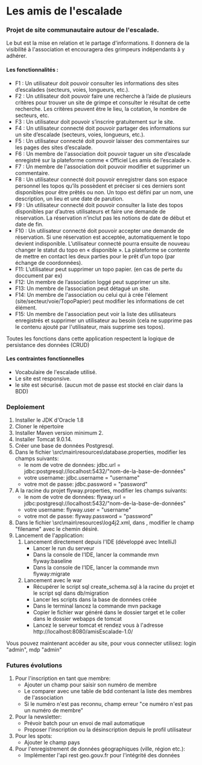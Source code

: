 # Les amis de l'escalade
### Projet de site communautaire autour de l'escalade.
<p>Le but est la mise en relation et le partage d'informations. 
 Il donnera de la visibilité à l'association et encouragera des grimpeurs indépendants à y adhérer.

#### Les fonctionnalités :
<ul>
    <li>F1 : Un utilisateur doit pouvoir consulter les informations des sites d’escalades (secteurs, voies, longueurs, etc.).</li>
    <li>F2 : Un utilisateur doit pouvoir faire une recherche à l’aide de plusieurs critères pour trouver un site de grimpe et consulter le résultat de cette recherche. 
    Les critères peuvent être le lieu, la cotation, le nombre de secteurs, etc. </li>
    <li>F3 : Un utilisateur doit pouvoir s’inscrire gratuitement sur le site.</li>
    <li>F4 : Un utilisateur connecté doit pouvoir partager des informations sur un site d’escalade (secteurs, voies, longueurs, etc.).</li>
    <li> F5 : Un utilisateur connecté doit pouvoir laisser des commentaires sur les pages des sites d’escalade. </li>
    <li> F6 : Un membre de l'association doit pouvoir taguer un site d’escalade enregistré sur la plateforme comme « Officiel Les amis de l’escalade ».</li>
    <li> F7 : Un membre de l'association doit pouvoir modifier et supprimer un commentaire.</li>
    <li> F8 : Un utilisateur connecté doit pouvoir enregistrer dans son espace personnel les topos qu’ils possèdent et préciser si ces derniers sont disponibles pour être prêtés ou non. Un topo est défini par un nom, une description, un lieu et une date de parution.</li>
    <li> F9 : Un utilisateur connecté doit pouvoir consulter la liste des topos disponibles par d’autres utilisateurs et faire une demande de réservation. La réservation n’inclut pas les notions de date de début et date de fin.</li>
    <li> F10 : Un utilisateur connecté doit pouvoir accepter une demande de réservation. Si une réservation est acceptée, automatiquement le topo devient indisponible. L’utilisateur connecté pourra ensuite de nouveau changer le statut du topo en « disponible ». 
    La plateforme se contente de mettre en contact les deux parties pour le prêt d’un topo (par échange de coordonnées).</li>
    <li> F11: L’utilisateur peut supprimer un topo papier. (en cas de perte du doccument par ex)</li>
    <li> F12: Un membre de l’association loggé peut supprimer un site.</li>
    <li> F13: Un membre de l’association peut détagué un site.</li>
    <li> F14: Un membre de l'association ou celui qui à crée l'élement (site/secteur/voie/TopoPapier) peut modifier les informations de cet élément.</li>
    <li> F15: Un membre de l'association peut voir la liste des utilisateurs enregistrés et supprimer un utilisateur au besoin (cela ne supprime pas le contenu ajouté par l'utilisateur, mais supprime ses topos).</li>
</ul>
<p>Toutes les fonctions dans cette application respectent la logique de persistance des données (CRUD)

#### Les contraintes fonctionnelles
<ul>
    <li>Vocabulaire de l'escalade utilisé.</li>
    <li>Le site est responsive.</li>
    <li>le site est sécurisé. (aucun mot de passe est stocké en clair dans la BDD)</li>
</ul>

### Deploiement

<ol>
 <li>Installer le JDK d'Oracle 1.8 </li>
 <li>Cloner le répertoire</li>
   <li>Installer Maven version minimum 2.</li>
   <li>Installer Tomcat 9.0.14.</li>
   <li>Créer une base de données Postgresql.</li>
   <li>Dans le fichier \src\main\resources\database.properties, modifier les champs suivants:
   <ul>
      <li>le nom de votre de données: jdbc.url = jdbc:postgresql://localhost:5432/"nom-de-la-base-de-données" </li>
      <li>votre username: jdbc.username = "username" </li>
      <li>votre mot de passe: jdbc.password = "password" </li>
   </ul>
   </li>
 <li>A la racine du projet flyway.properties, modifier les champs suivants:
  <ul>
      <li>le nom de votre de données: flyway.url = jdbc:postgresql://localhost:5432/"nom-de-la-base-de-données" </li>
      <li>votre username: flyway.user = "username" </li>
      <li>votre mot de passe: flyway.password = "password" </li>
   </ul>
 </li>
 <li>Dans le fichier \src\main\resources\log4j2.xml, dans <configuration><appenders><file>, modifier le champ "filename" avec le chemin désiré. </li>
<li>Lancement de l'application:
   <ol>
      <li>Lancement directement depuis l'IDE (développé avec IntelliJ)
          <ul>
              <li>Lancer le run du serveur</li>
              <li>Dans la console de l'IDE, lancer la commande mvn flyway:baseline</li>
              <li>Dans la console de l'IDE, lancer la commande mvn flyway:migrate</li>
          </ul>
      </li>
      <li>Lancement avec le war
          <ul>
              <li>Récupérer le script sql create_schema.sql à la racine du projet et le script sql dans db/migration</li>
              <li>Lancer les scripts dans la base de données créée</li>
              <li>Dans le terminal lancez la commande mvn package</li>
              <li>Copier le fichier war généré dans le dossier target et le coller dans le dossier webapps de tomcat</li>
              <li>Lancez le serveur tomcat et rendez vous à l'adresse http://localhost:8080/amisEscalade-1.0/</li>
          </ul>
      </li>
   </ol>
  </li>
 </ol>
<p> Vous pouvez maintenant accéder au site, pour vous connecter utilisez: login "admin", mdp "admin"


### Futures évolutions

<ol>
<li>Pour l'inscription en tant que membre:
    <ul>
        <li>Ajouter un champ pour saisir son numéro de membre</li>
        <li>Le comparer avec une table de bdd contenant la liste des  membres de l'association</li>
        <li>Si le numéro n'est pas reconnu, champ erreur "ce numéro n'est pas un numéro de membre"</li>
    </ul>
</li>
<li>Pour la newsletter:
    <ul>
        <li>Prévoir batch pour un envoi de mail automatique</li>
        <li>Proposer l'inscription ou la désinscription depuis le profil utilisateur</li>
    </ul>
</li>
<li>Pour les spots:
    <ul>
        <li>Ajouter le champ pays</li>
    </ul>
</li>
<li>
    Pour l'enregistrement de données géographiques (ville, région etc.):
    <ul>
        <li>Implémenter l'api rest geo.gouv.fr pour l'intégrité des données</li>
    </ul>
</li>
</ol>


